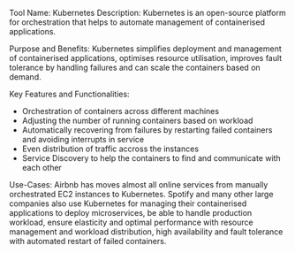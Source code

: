 Tool Name: Kubernetes
Description: Kubernetes is an open-source platform for orchestration that helps to automate management of containerised applications.

Purpose and Benefits: Kubernetes simplifies deployment and management of containerised applications, optimises resource utilisation, improves fault tolerance by handling failures and can scale the
containers based on demand.

Key Features and Functionalities:
- Orchestration of containers across different machines
- Adjusting the number of running containers based on workload
- Automatically recovering from failures by restarting failed containers and avoiding interrupts in service
- Even distribution of traffic accross the instances
- Service Discovery to help the containers to find and communicate with each other

Use-Cases: Airbnb has moves almost all online services from manually orchestrated EC2 instances to Kubernetes. Spotify and many other large companies also use Kubernetes for managing their containerised
applications to deploy microservices, be able to handle production workload, ensure elasticity and optimal performance with resource management and workload distribution, high availability and fault
tolerance with automated restart of failed containers.

